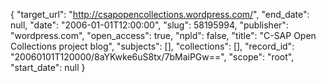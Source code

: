 {
  "target_url": "http://csapopencollections.wordpress.com/", 
  "end_date": null, 
  "date": "2006-01-01T12:00:00", 
  "slug": 58195994, 
  "publisher": "wordpress.com", 
  "open_access": true, 
  "npld": false, 
  "title": "C-SAP Open Collections project blog", 
  "subjects": [], 
  "collections": [], 
  "record_id": "20060101T120000/8aYKwke6uS8tx/7bMaiPGw==", 
  "scope": "root", 
  "start_date": null
}

